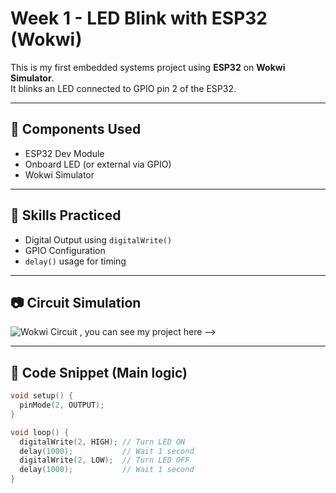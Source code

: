 # Week 1 - LED Blink with ESP32 (Wokwi)

This is my first embedded systems project using **ESP32** on **Wokwi Simulator**.  
It blinks an LED connected to GPIO pin 2 of the ESP32.

---

## 🔧 Components Used
- ESP32 Dev Module
- Onboard LED (or external via GPIO)
- Wokwi Simulator

---

## 🧠 Skills Practiced
- Digital Output using `digitalWrite()`
- GPIO Configuration
- `delay()` usage for timing

---

## 📷 Circuit Simulation
![Wokwi Circuit , you can see my project here -->](https://wokwi.com/projects/435185350907811841)

---

## 🚀 Code Snippet (Main logic)
```cpp
void setup() {
  pinMode(2, OUTPUT);
}

void loop() {
  digitalWrite(2, HIGH); // Turn LED ON
  delay(1000);           // Wait 1 second
  digitalWrite(2, LOW);  // Turn LED OFF
  delay(1000);           // Wait 1 second
}



